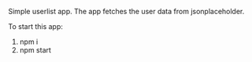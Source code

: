 Simple userlist app. The app fetches the user data from jsonplaceholder.

To start this app:

1. npm i
2. npm start
